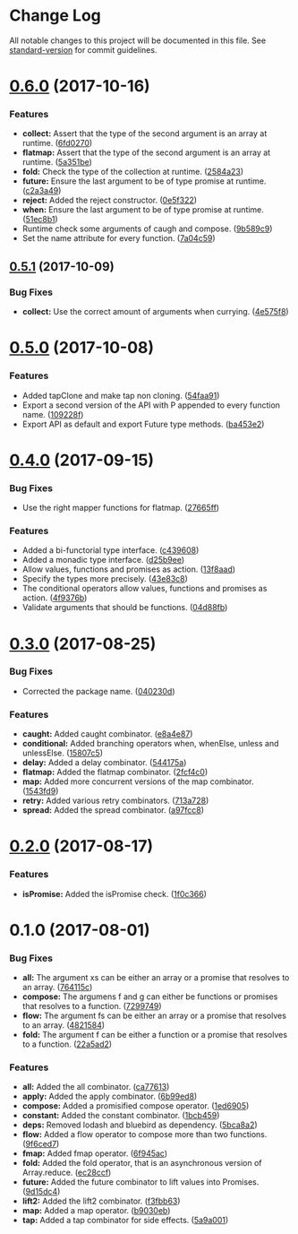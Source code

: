 # Change Log

All notable changes to this project will be documented in this file. See [standard-version](https://github.com/conventional-changelog/standard-version) for commit guidelines.

<a name="0.6.0"></a>
# [0.6.0](https://github.com/critocrito/combinators-p/compare/v0.5.1...v0.6.0) (2017-10-16)


### Features

* **collect:** Assert that the type of the second argument is an array at runtime. ([6fd0270](https://github.com/critocrito/combinators-p/commit/6fd0270))
* **flatmap:** Assert that the type of the second argument is an array at runtime. ([5a351be](https://github.com/critocrito/combinators-p/commit/5a351be))
* **fold:** Check the type of the collection at runtime. ([2584a23](https://github.com/critocrito/combinators-p/commit/2584a23))
* **future:** Ensure the last argument to be of type promise at runtime. ([c2a3a49](https://github.com/critocrito/combinators-p/commit/c2a3a49))
* **reject:** Added the reject constructor. ([0e5f322](https://github.com/critocrito/combinators-p/commit/0e5f322))
* **when:** Ensure the last argument to be of type promise at runtime. ([51ec8b1](https://github.com/critocrito/combinators-p/commit/51ec8b1))
* Runtime check some arguments of caugh and compose. ([9b589c9](https://github.com/critocrito/combinators-p/commit/9b589c9))
* Set the name attribute for every function. ([7a04c59](https://github.com/critocrito/combinators-p/commit/7a04c59))



<a name="0.5.1"></a>
## [0.5.1](https://github.com/critocrito/combinators-p/compare/v0.5.0...v0.5.1) (2017-10-09)


### Bug Fixes

* **collect:** Use the correct amount of arguments when currying. ([4e575f8](https://github.com/critocrito/combinators-p/commit/4e575f8))



<a name="0.5.0"></a>
# [0.5.0](https://github.com/critocrito/combinators-p/compare/v0.4.0...v0.5.0) (2017-10-08)


### Features

* Added tapClone and make tap non cloning. ([54faa91](https://github.com/critocrito/combinators-p/commit/54faa91))
* Export a second version of the API with P appended to every function name. ([109228f](https://github.com/critocrito/combinators-p/commit/109228f))
* Export API as default and export Future type methods. ([ba453e2](https://github.com/critocrito/combinators-p/commit/ba453e2))



<a name="0.4.0"></a>
# [0.4.0](https://gitlab.com/critocrito/combinators-p/compare/v0.3.0...v0.4.0) (2017-09-15)


### Bug Fixes

* Use the right mapper functions for flatmap. ([27665ff](https://gitlab.com/critocrito/combinators-p/commit/27665ff))


### Features

* Added a bi-functorial type interface. ([c439608](https://gitlab.com/critocrito/combinators-p/commit/c439608))
* Added a monadic type interface. ([d25b9ee](https://gitlab.com/critocrito/combinators-p/commit/d25b9ee))
* Allow values, functions and promises as action. ([13f8aad](https://gitlab.com/critocrito/combinators-p/commit/13f8aad))
* Specify the types more precisely. ([43e83c8](https://gitlab.com/critocrito/combinators-p/commit/43e83c8))
* The conditional operators allow values, functions and promises as action. ([4f9376b](https://gitlab.com/critocrito/combinators-p/commit/4f9376b))
* Validate arguments that should be functions. ([04d88fb](https://gitlab.com/critocrito/combinators-p/commit/04d88fb))



<a name="0.3.0"></a>
# [0.3.0](https://gitlab.com/critocrito/combinators-p/compare/v0.2.0...v0.3.0) (2017-08-25)


### Bug Fixes

* Corrected the package name. ([040230d](https://gitlab.com/critocrito/combinators-p/commit/040230d))


### Features

* **caught:** Added caught combinator. ([e8a4e87](https://gitlab.com/critocrito/combinators-p/commit/e8a4e87))
* **conditional:** Added branching operators when, whenElse, unless and unlessElse. ([15807c5](https://gitlab.com/critocrito/combinators-p/commit/15807c5))
* **delay:** Added a delay combinator. ([544175a](https://gitlab.com/critocrito/combinators-p/commit/544175a))
* **flatmap:** Added the flatmap combinator. ([2fcf4c0](https://gitlab.com/critocrito/combinators-p/commit/2fcf4c0))
* **map:** Added more concurrent versions of the map combinator. ([1543fd9](https://gitlab.com/critocrito/combinators-p/commit/1543fd9))
* **retry:** Added various retry combinators. ([713a728](https://gitlab.com/critocrito/combinators-p/commit/713a728))
* **spread:** Added the spread combinator. ([a97fcc8](https://gitlab.com/critocrito/combinators-p/commit/a97fcc8))



<a name="0.2.0"></a>
# [0.2.0](https://gitlab.com/critocrito/combinators-p/compare/v0.1.0...v0.2.0) (2017-08-17)


### Features

* **isPromise:** Added the isPromise check. ([1f0c366](https://gitlab.com/critocrito/combinators-p/commit/1f0c366))



<a name="0.1.0"></a>
# 0.1.0 (2017-08-01)


### Bug Fixes

* **all:** The argument xs can be either an array or a promise that resolves to an array. ([764115c](https://gitlab.com/critocrito/combinators-p/commit/764115c))
* **compose:** The argumens f and g can either be functions or promises that resolves to a function. ([7299749](https://gitlab.com/critocrito/combinators-p/commit/7299749))
* **flow:** The argument fs can be either an array or a promise that resolves to an array. ([4821584](https://gitlab.com/critocrito/combinators-p/commit/4821584))
* **fold:** The argument f can be either a function or a promise that resolves to a function. ([22a5ad2](https://gitlab.com/critocrito/combinators-p/commit/22a5ad2))


### Features

* **all:** Added the all combinator. ([ca77613](https://gitlab.com/critocrito/combinators-p/commit/ca77613))
* **apply:** Added the apply combinator. ([6b99ed8](https://gitlab.com/critocrito/combinators-p/commit/6b99ed8))
* **compose:** Added a promisified compose operator. ([1ed6905](https://gitlab.com/critocrito/combinators-p/commit/1ed6905))
* **constant:** Added the constant combinator. ([1bcb459](https://gitlab.com/critocrito/combinators-p/commit/1bcb459))
* **deps:** Removed lodash and bluebird as dependency. ([5bca8a2](https://gitlab.com/critocrito/combinators-p/commit/5bca8a2))
* **flow:** Added a flow operator to compose more than two functions. ([9f6ced7](https://gitlab.com/critocrito/combinators-p/commit/9f6ced7))
* **fmap:** Added fmap operator. ([6f945ac](https://gitlab.com/critocrito/combinators-p/commit/6f945ac))
* **fold:** Added the fold operator, that is an asynchronous version of Array.reduce. ([ec28ccf](https://gitlab.com/critocrito/combinators-p/commit/ec28ccf))
* **future:** Added the future combinator to lift values into Promises. ([9d15dc4](https://gitlab.com/critocrito/combinators-p/commit/9d15dc4))
* **lift2:** Added the lift2 combinator. ([f3fbb63](https://gitlab.com/critocrito/combinators-p/commit/f3fbb63))
* **map:** Added a map operator. ([b9030eb](https://gitlab.com/critocrito/combinators-p/commit/b9030eb))
* **tap:** Added a tap combinator for side effects. ([5a9a001](https://gitlab.com/critocrito/combinators-p/commit/5a9a001))
